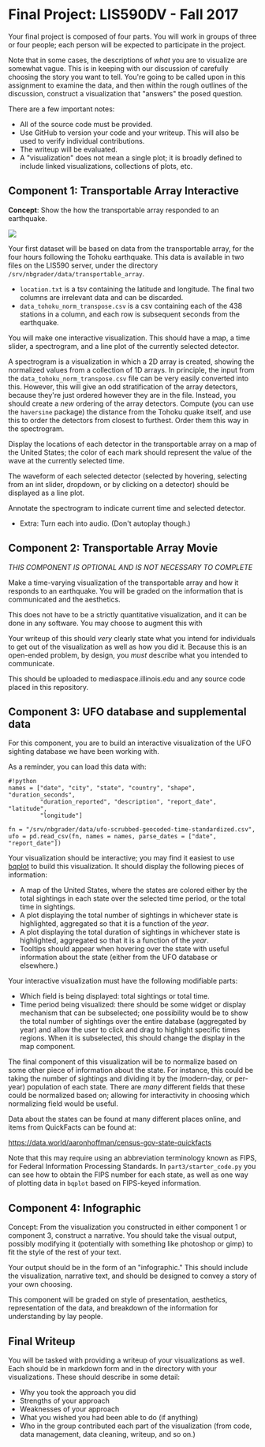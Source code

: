 # Final Project: LIS590DV - Fall 2017

Your final project is composed of four parts.  You will work in groups of three
or four people; each person will be expected to participate in the project.

Note that in some cases, the descriptions of *what* you are to visualize are
somewhat vague.  This is in keeping with our discussion of carefully choosing
the story you want to tell.  You're going to be called upon in this assignment
to examine the data, and then within the rough outlines of the discussion,
construct a visualization that "answers" the posed question.

There are a few important notes:

 * All of the source code must be provided.
 * Use GitHub to version your code and your writeup.  This will also be used to
   verify individual contributions.
 * The writeup will be evaluated.
 * A "visualization" does not mean a single plot; it is broadly defined to
   include linked visualizations, collections of plots, etc.

## Component 1: Transportable Array Interactive

**Concept**: Show the how the transportable array responded to an earthquake.

![](part1/example.png)

Your first dataset will be based on data from the transportable array, for the
four hours following the Tohoku earthquake.  This data is available in two
files on the LIS590 server, under the directory
`/srv/nbgrader/data/transportable_array`.

 * `location.txt` is a tsv containing the latitude and longitude.  The final
   two columns are irrelevant data and can be discarded.
 * `data_tohoku_norm_transpose.csv` is a csv containing each of the 438
   stations in a column, and each row is subsequent seconds from the
   earthquake.

You will make one interactive visualization.  This should have a map, a time
slider, a spectrogram, and a line plot of the currently selected detector.

A spectrogram is a visualization in which a 2D array is created, showing the
normalized values from a collection of 1D arrays.  In principle, the input from
the `data_tohoku_norm_transpose.csv` file can be very easily converted into
this.  However, this will give an odd stratification of the array detectors,
because they're just ordered however they are in the file.  Instead, you should
create a *new* ordering of the array detectors.  Compute (you can use the
`haversine` package) the distance from the Tohoku quake itself, and use this to
order the detectors from closest to furthest.  Order them this way in the
spectrogram.

Display the locations of each detector in the transportable array on a map of
the United States; the color of each mark should represent the value of the
wave at the currently selected time.

The waveform of each selected detector (selected by hovering, selecting from an
int slider, dropdown, or by clicking on a detector) should be displayed as a
line plot.

Annotate the spectrogram to indicate current time and selected detector.

 * Extra: Turn each into audio.  (Don't autoplay though.)


## Component 2: Transportable Array Movie

*THIS COMPONENT IS OPTIONAL AND IS NOT NECESSARY TO COMPLETE*

Make a time-varying visualization of the transportable array and how it
responds to an earthquake.  You will be graded on the information that is
communicated and the aesthetics.

This does not have to be a strictly quantitative visualization, and it can be
done in any software.  You may choose to augment this with 

Your writeup of this should *very* clearly state what you intend for
individuals to get out of the visualization as well as how you did it.  Because
this is an open-ended problem, by design, you *must* describe what you intended
to communicate.

This should be uploaded to mediaspace.illinois.edu and any source code placed
in this repository.

## Component 3: UFO database and supplemental data

For this component, you are to build an interactive visualization of the UFO
sighting database we have been working with.

As a reminder, you can load this data with:

```
#!python
names = ["date", "city", "state", "country", "shape", "duration_seconds",
         "duration_reported", "description", "report_date", "latitude",
         "longitude"]

fn = "/srv/nbgrader/data/ufo-scrubbed-geocoded-time-standardized.csv",
ufo = pd.read_csv(fn, names = names, parse_dates = ["date", "report_date"])
```

Your visualization should be interactive; you may find it easiest to
use [bqplot](http://bqplot.readthedocs.org/) to build this visualization.  It
should display the following pieces of information:

 * A map of the United States, where the states are colored either by the total
   sightings in each state over the selected time period, or the total time in
   sightings.
 * A plot displaying the total number of sightings in whichever state is
   highlighted, aggregated so that it is a function of the *year*.
 * A plot displaying the total duration of sightings in whichever state is
   highlighted, aggregated so that it is a function of the *year*.
 * Tooltips should appear when hovering over the state with useful information
   about the state (either from the UFO database or elsewhere.)

Your interactive visualization must have the following modifiable parts:

 * Which field is being displayed: total sightings or total time.
 * Time period being visualized: there should be some widget or display
   mechanism that can be subselected; one possibility would be to show the
   total number of sightings over the entire database (aggregated by year) and
   allow the user to click and drag to highlight specific times regions.  When
   it is subselected, this should change the display in the map component.

The final component of this visualization will be to normalize based on some
other piece of information about the state.  For instance, this could be taking
the number of sightings and dividing it by the (modern-day, or per-year) population
of each state.  There are *many* different fields that these could be
normalized based on; allowing for interactivity in choosing which normalizing
field would be useful.

Data about the states can be found at many different places online, and items
from QuickFacts can be found at:

https://data.world/aaronhoffman/census-gov-state-quickfacts

Note that this may require using an abbreviation terminology known as FIPS, for
Federal Information Processing Standards.  In `part3/starter_code.py` you can
see how to obtain the FIPS number for each state, as well as one way of
plotting data in `bqplot` based on FIPS-keyed information.

## Component 4: Infographic 

Concept: From the visualization you constructed in either component 1 or
component 3, construct a narrative. You should take the visual output, possibly
modifying it (potentially with something like photoshop or gimp) to fit the
style of the rest of your text.

Your output should be in the form of an "infographic." This should include the
visualization, narrative text, and should be designed to convey a story of your
own choosing.

This component will be graded on style of presentation, aesthetics,
representation of the data, and breakdown of the information for understanding
by lay people.

## Final Writeup

You will be tasked with providing a writeup of your visualizations as well.
Each should be in markdown form and in the directory with your visualizations.
These should describe in some detail:

 * Why you took the approach you did
 * Strengths of your approach
 * Weaknesses of your approach
 * What you wished you had been able to do (if anything)
 * Who in the group contributed each part of the visualization (from code, data
   management, data cleaning, writeup, and so on.)
